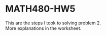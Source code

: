 MATH480-HW5
===========
This are the steps I took to solving problem 2.  
More explanations in the worksheet.
